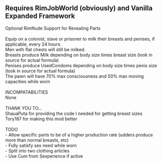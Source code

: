<p><h2>Requires RimJobWorld (obviously) and Vanilla Expanded Framework</h2>
Optional RimNude Support for Revealing Parts<br>
<br>
Equip on a colonist, slave or prisoner to milk their breasts and penises, if applicable, every 24 hours.<br>
Men with flat chests will still be milked.<br>
Breasts produce Milk depending on body size times breast size (look in source for actual formula)<br>
Penises produce UsedCondoms depending on body size times penis size (look in source for actual formula)<br>
The pawn will have 70% max consciousness and 50% max moving capacities while worn<br>
<br>
INCOMPATABILITIES<br>
None<br>
<br>
THANK YOU TO...<br>
ShauaPuta for providing the code I needed for getting breast sizes<br>
Tory187 for making this mod better<br>

<br>
TODO<br>
- Allow specific parts to be of a higher production rate (udders produce more than normal breasts, etc)<br>
- Fully satisfy sex need while worn<br>
- Split into two clothing articles<br>
- Use Cum from Sexperience if active<br>
</p>
